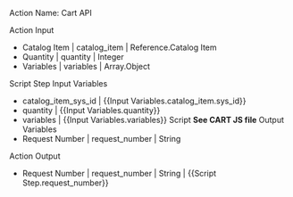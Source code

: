 Action Name: Cart API

Action Input
  - Catalog Item | catalog_item | Reference.Catalog Item
  - Quantity | quantity | Integer
  - Variables |  variables | Array.Object

Script Step
Input Variables
  - catalog_item_sys_id | {{Input Variables.catalog_item.sys_id}}
  - quantity | {{Input Variables.quantity}}
  - variables | {{Input Variables.variables}}
Script
  **See CART JS file**
Output Variables
  - Request Number | request_number | String

Action Output
  - Request Number | request_number | String | {{Script Step.request_number}}
